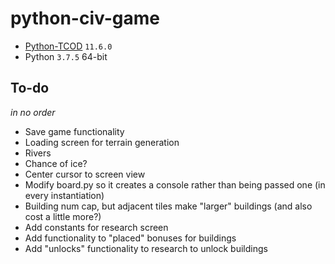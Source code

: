 # python-civ-game

-   [Python-TCOD](https://github.com/libtcod/libtcod) `11.6.0`
-   Python `3.7.5` 64-bit

## To-do

_in no order_

-   Save game functionality
-   Loading screen for terrain generation
-   Rivers
-   Chance of ice?
-   Center cursor to screen view
-   Modify board.py so it creates a console rather than being passed one (in every instantiation)
-   Building num cap, but adjacent tiles make "larger" buildings (and also cost a little more?)
-   Add constants for research screen
-   Add functionality to "placed" bonuses for buildings
-   Add "unlocks" functionality to research to unlock buildings
